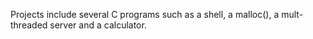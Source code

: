 Projects include several C programs such as a shell, a malloc(), a mult-threaded server and a calculator. 
